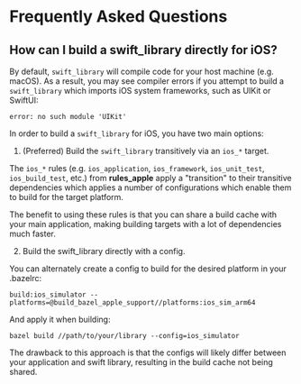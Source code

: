 # Frequently Asked Questions

## How can I build a swift_library directly for iOS?

By default, `swift_library` will compile code for your host machine (e.g. macOS).
As a result, you may see compiler errors if you attempt to build a `swift_library`
which imports iOS system frameworks, such as UIKit or SwiftUI:

```
error: no such module 'UIKit'
```

In order to build a `swift_library` for iOS, you have two main options:

1. (Preferred) Build the `swift_library` transitively via an `ios_*` target.

The `ios_*` rules (e.g. `ios_application`, `ios_framework`, `ios_unit_test`, `ios_build_test`, etc.) 
from **rules_apple** apply a "transition" to their transitive dependencies which
applies a number of configurations which enable them to build for the target platform.

The benefit to using these rules is that you can share a build cache with your main application,
making building targets with a lot of dependencies much faster.

2. Build the swift_library directly with a config.

You can alternately create a config to build for the desired platform in your .bazelrc:

```
build:ios_simulator --platforms=@build_bazel_apple_support//platforms:ios_sim_arm64
```

And apply it when building:

```
bazel build //path/to/your/library --config=ios_simulator
```

The drawback to this approach is that the configs will likely differ between your application
and swift library, resulting in the build cache not being shared.
